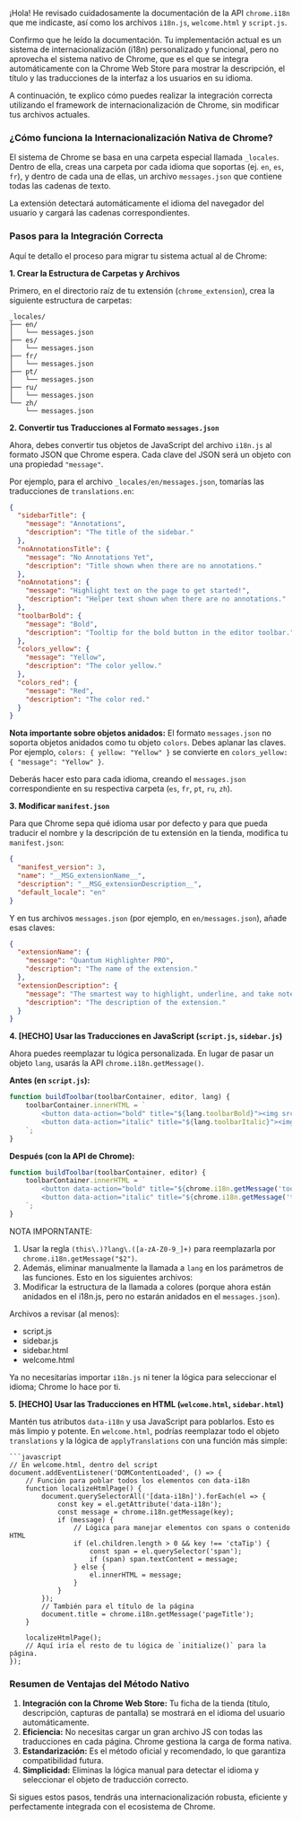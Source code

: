 ¡Hola! He revisado cuidadosamente la documentación de la API `chrome.i18n` que me indicaste, así como los archivos `i18n.js`, `welcome.html` y `script.js`.

Confirmo que he leído la documentación. Tu implementación actual es un sistema de internacionalización (i18n) personalizado y funcional, pero no aprovecha el sistema nativo de Chrome, que es el que se integra automáticamente con la Chrome Web Store para mostrar la descripción, el título y las traducciones de la interfaz a los usuarios en su idioma.

A continuación, te explico cómo puedes realizar la integración correcta utilizando el framework de internacionalización de Chrome, sin modificar tus archivos actuales.

### ¿Cómo funciona la Internacionalización Nativa de Chrome?

El sistema de Chrome se basa en una carpeta especial llamada `_locales`. Dentro de ella, creas una carpeta por cada idioma que soportas (ej. `en`, `es`, `fr`), y dentro de cada una de ellas, un archivo `messages.json` que contiene todas las cadenas de texto.

La extensión detectará automáticamente el idioma del navegador del usuario y cargará las cadenas correspondientes.

### Pasos para la Integración Correcta

Aquí te detallo el proceso para migrar tu sistema actual al de Chrome:

**1. Crear la Estructura de Carpetas y Archivos**

Primero, en el directorio raíz de tu extensión (`chrome_extension`), crea la siguiente estructura de carpetas:

```
_locales/
├── en/
│   └── messages.json
├── es/
│   └── messages.json
├── fr/
│   └── messages.json
├── pt/
│   └── messages.json
├── ru/
│   └── messages.json
└── zh/
    └── messages.json
```

**2. Convertir tus Traducciones al Formato `messages.json`**

Ahora, debes convertir tus objetos de JavaScript del archivo `i18n.js` al formato JSON que Chrome espera. Cada clave del JSON será un objeto con una propiedad `"message"`.

Por ejemplo, para el archivo `_locales/en/messages.json`, tomarías las traducciones de `translations.en`:

```json
{
  "sidebarTitle": {
    "message": "Annotations",
    "description": "The title of the sidebar."
  },
  "noAnnotationsTitle": {
    "message": "No Annotations Yet",
    "description": "Title shown when there are no annotations."
  },
  "noAnnotations": {
    "message": "Highlight text on the page to get started!",
    "description": "Helper text shown when there are no annotations."
  },
  "toolbarBold": {
    "message": "Bold",
    "description": "Tooltip for the bold button in the editor toolbar."
  },
  "colors_yellow": {
    "message": "Yellow",
    "description": "The color yellow."
  },
  "colors_red": {
    "message": "Red",
    "description": "The color red."
  }
}
```

**Nota importante sobre objetos anidados:** El formato `messages.json` no soporta objetos anidados como tu objeto `colors`. Debes aplanar las claves. Por ejemplo, `colors: { yellow: "Yellow" }` se convierte en `colors_yellow: { "message": "Yellow" }`.

Deberás hacer esto para cada idioma, creando el `messages.json` correspondiente en su respectiva carpeta (`es`, `fr`, `pt`, `ru`, `zh`).

**3. Modificar `manifest.json`**

Para que Chrome sepa qué idioma usar por defecto y para que pueda traducir el nombre y la descripción de tu extensión en la tienda, modifica tu `manifest.json`:

```json
{
  "manifest_version": 3,
  "name": "__MSG_extensionName__",
  "description": "__MSG_extensionDescription__",
  "default_locale": "en"
}
```

Y en tus archivos `messages.json` (por ejemplo, en `en/messages.json`), añade esas claves:

```json
{
  "extensionName": {
    "message": "Quantum Highlighter PRO",
    "description": "The name of the extension."
  },
  "extensionDescription": {
    "message": "The smartest way to highlight, underline, and take notes on any website.",
    "description": "The description of the extension."
  }
}
```

**4. [HECHO] Usar las Traducciones en JavaScript (`script.js`, `sidebar.js`)**

Ahora puedes reemplazar tu lógica personalizada. En lugar de pasar un objeto `lang`, usarás la API `chrome.i18n.getMessage()`.

**Antes (en `script.js`):**
```javascript
function buildToolbar(toolbarContainer, editor, lang) {
    toolbarContainer.innerHTML = `
        <button data-action="bold" title="${lang.toolbarBold}"><img src="/images/bold.svg"></button>
        <button data-action="italic" title="${lang.toolbarItalic}"><img src="/images/italic.svg"></button>
    `;
}
```

**Después (con la API de Chrome):**
```javascript
function buildToolbar(toolbarContainer, editor) {
    toolbarContainer.innerHTML = `
        <button data-action="bold" title="${chrome.i18n.getMessage('toolbarBold')}"><img src="/images/bold.svg"></button>
        <button data-action="italic" title="${chrome.i18n.getMessage('toolbarItalic')}"><img src="/images/italic.svg"></button>
    `;
}
```


NOTA IMPORNTANTE:
1. Usar la regla `(this\.)?lang\.([a-zA-Z0-9_]+)` para reemplazarla por `chrome.i18n.getMessage("$2")`.
2. Además, eliminar manualmente la llamada a `lang` en los parámetros de las funciones. Esto en los siguientes archivos:
3. Modificar la estructura de la llamada a colores (porque ahora están anidados en el i18n.js, pero no estarán anidados en el `messages.json`).

Archivos a revisar (al menos):
- script.js
- sidebar.js
- sidebar.html
- welcome.html

Ya no necesitarías importar `i18n.js` ni tener la lógica para seleccionar el idioma; Chrome lo hace por ti.

**5. [HECHO] Usar las Traducciones en HTML (`welcome.html`, `sidebar.html`)**

Mantén tus atributos `data-i18n` y usa JavaScript para poblarlos. Esto es más limpio y potente. En `welcome.html`, podrías reemplazar todo el objeto `translations` y la lógica de `applyTranslations` con una función más simple:

    ```javascript
    // En welcome.html, dentro del script
    document.addEventListener('DOMContentLoaded', () => {
        // Función para poblar todos los elementos con data-i18n
        function localizeHtmlPage() {
            document.querySelectorAll('[data-i18n]').forEach(el => {
                const key = el.getAttribute('data-i18n');
                const message = chrome.i18n.getMessage(key);
                if (message) {
                    // Lógica para manejar elementos con spans o contenido HTML
                    if (el.children.length > 0 && key !== 'ctaTip') {
                        const span = el.querySelector('span');
                        if (span) span.textContent = message;
                    } else {
                        el.innerHTML = message;
                    }
                }
            });
            // También para el título de la página
            document.title = chrome.i18n.getMessage('pageTitle');
        }

        localizeHtmlPage();
        // Aquí iría el resto de tu lógica de `initialize()` para la página.
    });

### Resumen de Ventajas del Método Nativo

1.  **Integración con la Chrome Web Store:** Tu ficha de la tienda (título, descripción, capturas de pantalla) se mostrará en el idioma del usuario automáticamente.
2.  **Eficiencia:** No necesitas cargar un gran archivo JS con todas las traducciones en cada página. Chrome gestiona la carga de forma nativa.
3.  **Estandarización:** Es el método oficial y recomendado, lo que garantiza compatibilidad futura.
4.  **Simplicidad:** Eliminas la lógica manual para detectar el idioma y seleccionar el objeto de traducción correcto.

Si sigues estos pasos, tendrás una internacionalización robusta, eficiente y perfectamente integrada con el ecosistema de Chrome.